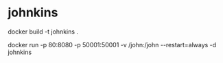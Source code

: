 # johnkins

docker build -t johnkins .

docker run -p 80:8080 -p 50001:50001 -v /john:/john --restart=always -d johnkins
